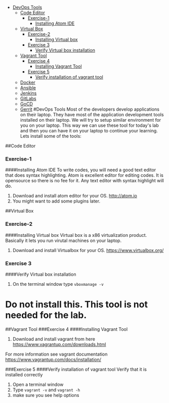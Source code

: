 
- [DevOps Tools](#)
	- [Code Editor](#code-editor)
		- [Exercise-1](#exercise-1)
			- [Installing Atom IDE](#exercise-1)
	- [Virtual Box](#)
		- [Exercise-2](#exercise-2)
			- [Installing Virtual box](#exercise-2)
		- [Exercise 3](#exercise-3)
			- [Verify Virtual box installation](#exercise-3)
	- [Vagrant Tool](#)
		- [Exercise 4](#exercise-4)
			- [Installing Vagrant Tool](#exercise-4)
		- [Exercise 5](#exercise-5)
			- [Verify installation of vagrant tool](#exercise-5)
	- [Docker](#)
	- [Ansible](#)
	- [Jenkins](#)
	- [GitLabs](#)
	- [GoCD](#)
	- [Gerrit](#)
#DevOps Tools
Most of the developers develop applications on their laptop.  They have most of the application development tools installed on their laptop. We will try to setup similar environment for you on your laptop. This way we can use these tool for today's lab and then you can have it on your laptop to continue your learning.  Lets install some of the tools:

##Code Editor
### Exercise-1
####Installing Atom IDE
To write codes, you will need a good text editor that does syntax highlighting. Atom is excellent editor for editing  codes. It is opensource so there is no fee for it.  Any text editor with syntax highlight will do.

1. Download and install atom editor for your OS.
http://atom.io
2. You might want to add some plugins later.

##Virtual Box
### Exercise-2
####Installing Virtual box
Virtual box is a x86 virtualization product.  Basically it lets you run virutal machines on your laptop.

1. Download and install Virtualbox for your OS.
    https://www.virtualbox.org/

### Exercise 3
####Verify Virtual box installation
1. On the terminal window type `vboxmanage -v`

# Do not install this. This tool is not needed for the lab.
##Vagrant Tool
###Exercise 4
####Installing Vagrant Tool
1. Download and install vagrant from here
    https://www.vagrantup.com/downloads.html

For more information see vagrant documentation
https://www.vagrantup.com/docs/installation/


###Exercise 5
####Verify installation of vagrant tool
Verify that it is installed correctly

1. Open a terminal window
2. Type `vagrant -v` and `vagrant -h`
3. make sure you see help options
